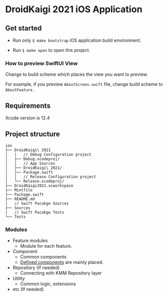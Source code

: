 # DroidKaigi 2021 iOS Application

## Get started
- Run only ``` $ make bootstrap ``` iOS application build environment.

- Run `$ make open` to open this project.

### How to preview SwiftUI View

Change to build scheme which places the view  you want to preview.

For example, if you preview `AboutScreen.swift` file, change build scheme to `AboutFeature` .

## Requirements

Xcode version is 12.4

## Project structure

```
ios
├── DroidKaigi\ 2021
|   |   // Debug Configuration project
│   ├── Debug.xcodeproj/
|   |   // App Sources
│   ├── DroidKaigi\ 2021/
│   ├── Package.swift
|   |   // Release Configuration project
│   └── Release.xcodeproj/
├── DroidKaigi2021.xcworkspace
├── Mintfile
├── Package.swift
├── README.md
|   // Swift Pacakge Sources
├── Sources
|   // Swift Pacakge Tests
└── Tests
```

### Modules

- Feature modules
    - Module for each feature.
- Component
    - Common components
    - [Defined components](https://www.figma.com/file/D2VLqh0xOXbH0zB6cTz053/DroidKaigi_2021_official_App-(iOS)?node-id=140%3A8796) are mainly placed.
- Repository (If needed)
    - Connecting with KMM Repository layer
- Utility
    - Common logic, extensions
- etc (If needed)
